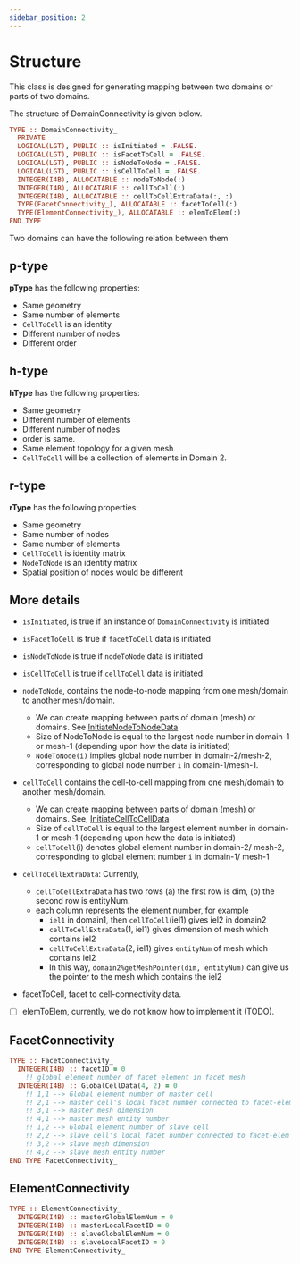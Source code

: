 ```yaml
---
sidebar_position: 2
---
```


# Structure

<!-- markdownlint-disable MD041 MD013 MD033 MD001-->

This class is designed for generating mapping between two domains or parts of two domains.

The structure of DomainConnectivity is given below.

```fortran
TYPE :: DomainConnectivity_
  PRIVATE
  LOGICAL(LGT), PUBLIC :: isInitiated = .FALSE.
  LOGICAL(LGT), PUBLIC :: isFacetToCell = .FALSE.
  LOGICAL(LGT), PUBLIC :: isNodeToNode = .FALSE.
  LOGICAL(LGT), PUBLIC :: isCellToCell = .FALSE.
  INTEGER(I4B), ALLOCATABLE :: nodeToNode(:)
  INTEGER(I4B), ALLOCATABLE :: cellToCell(:)
  INTEGER(I4B), ALLOCATABLE :: cellToCellExtraData(:, :)
  TYPE(FacetConnectivity_), ALLOCATABLE :: facetToCell(:)
  TYPE(ElementConnectivity_), ALLOCATABLE :: elemToElem(:)
END TYPE
```

Two domains can have the following relation between them

## p-type

**pType** has the following properties:

- Same geometry
- Same number of elements
- `CellToCell` is an identity
- Different number of nodes
- Different order

## h-type

**hType** has the following properties:

- Same geometry
- Different number of elements
- Different number of nodes
- order is same.
- Same element topology for a given mesh
- `CellToCell` will be a collection of elements in Domain 2.

## r-type

**rType** has the following properties:

- Same geometry
- Same number of nodes
- Same number of elements
- `CellToCell` is identity matrix
- `NodeToNode` is an identity matrix
- Spatial position of nodes would be different

## More details

- `isInitiated`, is true if an instance of `DomainConnectivity` is initiated
- `isFacetToCell` is true if `facetToCell` data is initiated
- `isNodeToNode` is true if `nodeToNode` data is initiated
- `isCellToCell` is true if `cellToCell` data is initiated

- `nodeToNode`, contains the node-to-node mapping from one mesh/domain to another mesh/domain.

  - We can create mapping between parts of domain (mesh) or domains. See [InitiateNodeToNodeData](./InitiateNodeToNodeData.md)
  - Size of NodeToNode is equal to the largest node number in domain-1 or mesh-1 (depending upon how the data is initiated)
  - `NodeToNode(i)` implies global node number in domain-2/mesh-2, corresponding to global node number `i` in domain-1/mesh-1.

- `cellToCell` contains the cell-to-cell mapping from one mesh/domain to another mesh/domain.

  - We can create mapping between parts of domain (mesh) or domains. See, [InitiateCellToCellData](./InitiateCellToCellData.md)
  - Size of `cellToCell` is equal to the largest element number in domain-1 or mesh-1 (depending upon how the data is initiated)
  - `cellToCell`(i) denotes global element number in domain-2/ mesh-2, corresponding to global element number `i` in domain-1/ mesh-1

- `cellToCellExtraData`: Currently,

  - `cellToCellExtraData` has two rows (a) the first row is dim, (b) the second row is entityNum.
  - each column represents the element number, for example
    - `iel1` in domain1, then `cellToCell`(iel1) gives iel2 in domain2
    - `cellToCellExtraData`(1, iel1) gives dimension of mesh which contains iel2
    - `cellToCellExtraData`(2, iel1) gives `entityNum` of mesh which contains iel2
    - In this way, `domain2%getMeshPointer(dim, entityNum)` can give us the pointer to the mesh which contains the iel2

- facetToCell, facet to cell-connectivity data.

- [ ] elemToElem, currently, we do not know how to implement it (TODO).

## FacetConnectivity

```fortran
TYPE :: FacetConnectivity_
  INTEGER(I4B) :: facetID = 0
    !! global element number of facet element in facet mesh
  INTEGER(I4B) :: GlobalCellData(4, 2) = 0
    !! 1,1 --> Global element number of master cell
    !! 2,1 --> master cell's local facet number connected to facet-elem
    !! 3,1 --> master mesh dimension
    !! 4,1 --> master mesh entity number
    !! 1,2 --> Global element number of slave cell
    !! 2,2 --> slave cell's local facet number connected to facet-elem
    !! 3,2 --> slave mesh dimension
    !! 4,2 --> slave mesh entity number
END TYPE FacetConnectivity_
```

## ElementConnectivity

```fortran
TYPE :: ElementConnectivity_
  INTEGER(I4B) :: masterGlobalElemNum = 0
  INTEGER(I4B) :: masterLocalFacetID = 0
  INTEGER(I4B) :: slaveGlobalElemNum = 0
  INTEGER(I4B) :: slaveLocalFacetID = 0
END TYPE ElementConnectivity_
```
